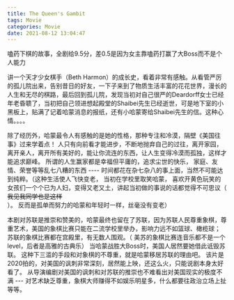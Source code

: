 ```yaml
---
title: The Queen's Gambit
tags: Movie
categories: Movie
date: 2021-08-12 13:04:47
---
```





嗑药下棋的故事，全剧给9.5分，差0.5是因为女主靠嗑药打赢了大Boss而不是个人能力

<!--more-->

讲一个天才少女棋手（Beth  Harmon）的成长史，看着非常有感触。从看管严厉的孤儿院出来，告别昔日的好友，一下子来到了物质生活丰富的花花世界，漫长的人生和无尽的棋路，最后回到孤儿院，发现当初对自己很严的Deardorff女士已经年老昏聩了，当初把自己领进想起殿堂的Shaibei先生已经逝世，可是地下室的小黑板上，贴满了记着哈蒙消息的报纸，还有小哈蒙寄给Shaibei先生的信。这种心情。。。。

除了经历外，哈蒙最令人有感触的是她的性格，那种专注和冷漠，隔壁《美国往事》过来学着点！ 人只有向前看才能进步，不断地抛弃自己的过往，离开家园，离开亲人，离开所有美好的，能让你流连的东西，让人生变得冷漠而孤独，这样才能追求巅峰。 所谓的人生赢家都是幸福但平庸的，追求尘世的快乐， 家庭、友情、荣誉等等乱七八糟的东西 ---- 时间都花在杂七杂八的事上面，当然不可能达到纯粹。（这种生活使人飞快变老， 当初在学校里取笑哈蒙， 喜欢开黄色玩笑的女孩们一个个已为人妇，变得又老又土，讲起当初做的事说的话都觉得不可思议（ ~~我见我同学也是这样~~ ）。 反而是孤单而努力的哈蒙和年轻时一样，丝毫没有变老）



本剧对苏联是推崇和赞美的，哈蒙最终也留在了苏联，因为苏联人民尊重象棋，尊重艺术，美国的象棋比赛只能在二流学校里举办，影响力远不如篮球、橄榄球； 苏联的象棋比赛都在宫殿里，有无数人围观。（ 美苏的象棋比赛连音乐都不是一个level，后者是高雅的古典乐） 当哈蒙战胜大Boss时，美国人居然要她借此诋毁苏联。 这种下三滥的手段和对象棋的不尊重，就是哈蒙移居苏联的理由吧。 该片是2020拍的，对美国的讽刺非常深刻，居然能上映，还这么火，只能说剧本身太好看了。 从导演编剧对美国的讽刺和对苏联的推崇也不难看出对美国现实的极度不满 --- 对艺术缺乏尊重，象棋大师赚得不如娱乐明星多，什么都要往政治立场上扯等等。 
